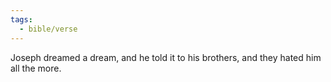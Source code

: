 ```yaml
---
tags:
  - bible/verse
---
```

Joseph dreamed a dream, and he told it to his brothers, and they hated him all the more.
